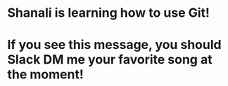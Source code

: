 # Shanali is learning how to use Git!
# If you see this message, you should Slack DM me your favorite song at the moment!